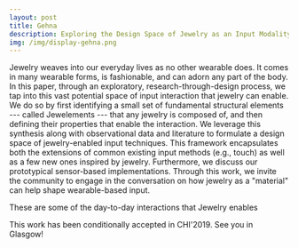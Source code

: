 ```yaml
---
layout: post
title: Gehna
description: Exploring the Design Space of Jewelry as an Input Modality
img: /img/display-gehna.png
---
```


Jewelry weaves into our everyday lives as no other wearable does. It comes in many wearable forms, is fashionable, and can adorn any part of the body. In this paper, through an exploratory, research-through-design process, we tap into this vast potential space of input interaction that jewelry can enable. We do so by first identifying a small set of fundamental structural elements --- called Jewelements --- that any jewelry is composed of, and then defining their properties that enable the interaction. We leverage this synthesis along with observational data and literature to formulate a design space of jewelry-enabled input techniques. This framework encapsulates both the extensions of common existing input methods (e.g., touch) as well as a few new ones inspired by jewelry. Furthermore, we discuss our prototypical sensor-based implementations. Through this work, we invite the community to engage in the conversation on how jewelry as a "material" can help shape wearable-based input.

<!-- To give your project a background in the portfolio page, just add the img tag to the front matter like so: 

	---
	layout: post
	title: Project
	description: a project with a background image
	img: /img/12.jpg
	---
 -->

<!-- <div class="img_row">
	<img class="col one" src="{{ site.baseurl }}/img/1.jpg" alt="" title="example image"/>
	<img class="col one" src="{{ site.baseurl }}/img/2.jpg" alt="" title="example image"/>
	<img class="col one" src="{{ site.baseurl }}/img/3.jpg" alt="" title="example image"/>
</div>
<div class="col three caption">
	Caption photos easily. On the left, a road goes through a tunnel. Middle, leaves artistically fall in a hipster photoshoot. Right, in another hipster photoshoot, a lumberjack grasps a handful of pine needles.
</div> -->

<div class="img_row">
	<img class="col three" src="{{ site.baseurl }}/img/banner-gehna.png" alt="" title="example image"/>
</div>
<div class="col three caption">
	These are some of the day-to-day interactions that Jewelry enables 
</div>


This work has been conditionally accepted in CHI'2019. See you in Glasgow!
<br/><br/><br/>

<!-- You can also put regular text between your rows of images. Say you wanted to write a little bit about your project before you posted the rest of the images. You describe how you toiled, sweated, *bled* for your project, and then.... you reveal it's glory in the next row of images.


<div class="img_row">
	<img class="col two" src="{{ site.baseurl }}/img/6.jpg" alt="" title="example image"/>
	<img class="col one" src="{{ site.baseurl }}/img/11.jpg" alt="" title="example image"/>
</div>
<div class="col three caption">
	You can also have artistically styled 2/3 + 1/3 images, like these.
</div>


<br/><br/><br/>


The code is simple. Just add a col class to your image, and another class specifying the width: one, two, or three columns wide. Here's the code for the last row of images above: 

	<div class="img_row">
	  <img class="col two" src="/img/6.jpg"/>
	  <img class="col one" src="/img/11.jpg"/>
	</div>
 -->